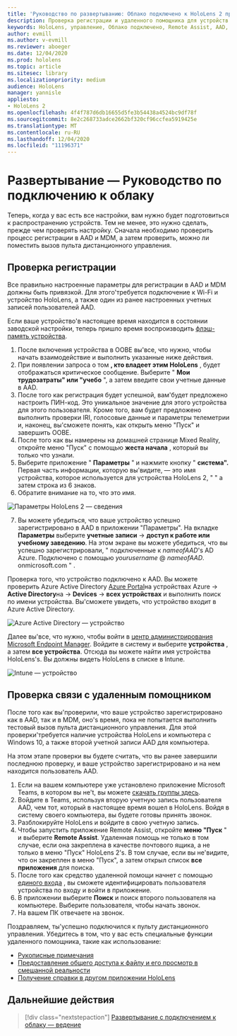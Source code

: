 ```yaml
---
title: 'Руководство по развертыванию: Облако подключено к HoloLens 2 при масштабировании с удаленным помощником по развертыванию'
description: Проверка регистрации и удаленного помощника для устройств HoloLens в сети, подключенной к облаку
keywords: HoloLens, управление, Облако подключено, Remote Assist, AAD, Azure AD, MDM, управление мобильными устройствами
author: evmill
ms.author: v-evmill
ms.reviewer: aboeger
ms.date: 12/04/2020
ms.prod: hololens
ms.topic: article
ms.sitesec: library
ms.localizationpriority: medium
audience: HoloLens
manager: yannisle
appliesto:
- HoloLens 2
ms.openlocfilehash: 4f4f787d6db16655d5fe3b54438a4524bc9df78f
ms.sourcegitcommit: 8e2c268733adce2662bf320cf96ccfea5919425e
ms.translationtype: MT
ms.contentlocale: ru-RU
ms.lasthandoff: 12/04/2020
ms.locfileid: "11196371"
---
```

# Развертывание — Руководство по подключению к облаку

Теперь, когда у вас есть все настройки, вам нужно будет подготовиться к распространению устройств. Тем не менее, это нужно сделать, прежде чем проверять настройку. Сначала необходимо проверить процесс регистрации в AAD и MDM, а затем проверить, можно ли поместить вызов пульта дистанционного управления.

## Проверка регистрации

Все правильно настроенные параметры для регистрации в AAD и MDM должны быть привязкой. Для этого&#39;требуется подключение к Wi-Fi и устройство HoloLens, а также один из ранее настроенных учетных записей пользователей AAD.

Если ваше устройство&#39;в настоящее время находится в состоянии заводской настройки, теперь пришло время воспроизводить [флэш-память устройства](https://docs.microsoft.com/hololens/hololens-recovery#clean-reflash-the-device).

1. После включения устройства в OOBE вы&#39;все, что нужно, чтобы начать взаимодействие и выполнить указанные ниже действия. 
1. При появлении запроса о том **, кто владеет этим HoloLens** , будет отображаться критическое сообщение. Выберите " **Мои трудозатраты" или "учебо** ", а затем введите свои учетные данные в AAD.
1. После того как регистрация будет успешной, вам&#39;будет предложено настроить ПИН-код. Это уникальное значение для этого устройства для этого пользователя. Кроме того, вам будет предложено выполнить проверки IRI, голосовые данные и параметры телеметрии и, наконец, вы&#39;сможете понять, как открыть меню "Пуск" и завершить OOBE.
1. После того как вы намерены на домашней странице Mixed Reality, откройте меню "Пуск" с помощью **жеста начала** , который вы только что узнали. 
1. Выберите приложение " **Параметры** " и нажмите кнопку " **система".** Первая часть информации, которую вы&#39;видите, — это имя устройства, которое используется для устройства HoloLens 2, &quot; &quot; а затем строка из 6 знаков. 
1. Обратите внимание на то, что это имя.

![Параметры HoloLens 2 — сведения](./images/hololens2-settings-about.jpg)

7. Вы можете убедиться, что ваше устройство успешно зарегистрировано в AAD в приложении "Параметры". На вкладке **Параметры** выберите **учетные записи**  ->  **доступ к работе или учебному заведению**. На этом экране вы можете убедиться, что вы успешно зарегистрировали, &quot; подключенные к _nameofAAD_&#39;s AD Azure. Подключено с помощью _yourusername_ @ _nameofAAD_. onmicrosoft.com &quot; .

Проверка того, что устройство подключено к AAD. Вы можете проверить Azure Active Directory [Azure Portal](https://portal.azure.com/#home)на устройствах Azure  ->  **Active Directory**на  ->  **Devices**  ->  **всех устройствах** и выполнить поиск по имени устройства. Вы&#39;сможете увидеть, что устройство входит в Azure Active Directory.

![Azure Active Directory — устройство](./images/aad-enrollment.png)

Далее вы&#39;все, что нужно, чтобы войти в [центр администрирования Microsoft Endpoint Manager](https://endpoint.microsoft.com/#home). Войдите в систему и выберите **устройства** , а затем **все устройства**. Отсюда вы можете найти имя устройства HoloLens&#39;s. Вы должны видеть HoloLens в списке в Intune.

![Intune — устройство](./images/endpoint-all-devices-enrolled.png)

## Проверка связи с удаленным помощником

После того как вы&#39;проверили, что ваше устройство зарегистрировано как в AAD, так и в MDM, оно&#39;s время, пока не попытается выполнить тестовый вызов пульта дистанционного управления. Для этой проверки&#39;требуется наличие устройства HoloLens и компьютера с Windows 10, а также второй учетной записи AAD для компьютера.

На этом этапе проверки вы будете считать, что вы ранее завершили последнюю проверку, и ваше устройство зарегистрировано и на нем находится пользователь AAD.

1. Если на вашем компьютере уже установлено приложение Microsoft Teams, в котором вы не&#39;t, вы можете [скачать группы здесь](https://www.microsoft.com/microsoft-365/microsoft-teams/download-app).
2. Войдите в Teams, используя вторую учетную запись пользователя AAD, чем тот, который в настоящее время вошел в HoloLens. Войдя в систему своего компьютера, вы будете готовы принять звонок.
3. Разблокируйте HoloLens и войдите в свою учетную запись.
4. Чтобы запустить приложение Remote Assist, откройте **меню "Пуск** " и выберите **Remote Assist**. Удаленная помощь не только в том случае, если она закреплена в качестве почтового ящика, а не только в меню "Пуск" HoloLens 2&#39;s. В том случае, если вы не&#39;видите, что он закреплен в меню "Пуск", а затем открыл список **все приложения** для поиска.
5. После того как средство удаленной помощи начнет с помощью [единого входа](https://docs.microsoft.com/azure/active-directory/manage-apps/what-is-single-sign-on) , вы сможете идентифицировать пользователя устройства по входу и войти в приложение.
6. В приложении выберите **Поиск** и поиск второго пользователя на компьютере. Выберите пользователя, чтобы начать звонок.
7. На вашем ПК отвечаете на звонок.

Поздравляем, ты&#39;успешно подключился к пульту дистанционного управления. Убедитесь в том, что у вас есть специальные функции удаленного помощника, такие как использование:

- [Рукописные примечания](https://docs.microsoft.com/dynamics365/mixed-reality/remote-assist/add-annotations-hololens)
- [Предоставление общего доступа к файлу и его просмотр в смешанной реальности](https://docs.microsoft.com/dynamics365/mixed-reality/remote-assist/display-save-files)
- [Получение справки в другом приложении HoloLens](https://docs.microsoft.com/dynamics365/mixed-reality/remote-assist/get-help-hololens-app-hololens)

## Дальнейшие действия

> [!div class="nextstepaction"]
> [Развертывание с подключением к облаку — ведение](hololens2-cloud-connected-maintain.md)